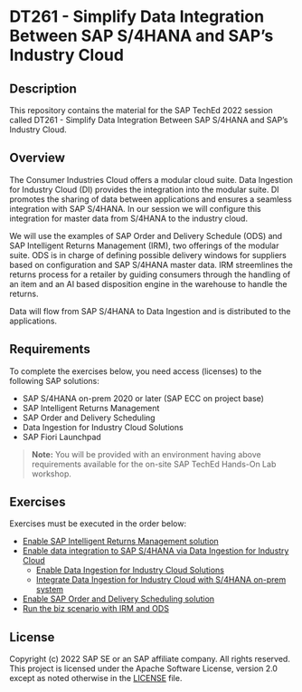 # DT261 - Simplify Data Integration Between SAP S/4HANA and SAP’s Industry Cloud

## Description

This repository contains the material for the SAP TechEd 2022 session called DT261 - Simplify Data Integration Between SAP S/4HANA and SAP’s Industry Cloud.  

## Overview

The Consumer Industries Cloud offers a modular cloud suite. Data Ingestion for Industry Cloud (DI) provides the integration into the modular suite. DI promotes the sharing of data between applications and ensures a seamless integration with SAP S/4HANA. In our session we will configure this integration for master data from S/4HANA to the industry cloud.

We will use the examples of SAP Order and Delivery Schedule (ODS) and SAP Intelligent Returns Management (IRM), two offerings of the modular suite. ODS is in charge of defining possible delivery windows for suppliers based on configuration and SAP S/4HANA master data. IRM streemlines the returns process for a retailer by guiding consumers through the handling of an item and an AI based disposition engine in the warehouse to handle the returns.   

Data will flow from SAP S/4HANA to Data Ingestion and is distributed to the applications.

## Requirements

To complete the exercises below, you need access (licenses) to the following SAP solutions:
- SAP S/4HANA on-prem 2020 or later (SAP ECC on project base)
- SAP Intelligent Returns Management
- SAP Order and Delivery Scheduling
- Data Ingestion for Industry Cloud Solutions
- SAP Fiori Launchpad

> **Note:** You will be provided with an environment having above requirements available for the on-site SAP TechEd Hands-On Lab workshop.

## Exercises

Exercises must be executed in the order below:

<!-- to be validated with Christian and Fabian -->

- [Enable SAP Intelligent Returns Management solution](exercises/ex0/README.md) <!--Stani-->
- [Enable data integration to SAP S/4HANA via Data Ingestion for Industry Cloud](exercises/ex1/README.md)<!--Stani-->
    - [Enable Data Ingestion for Industry Cloud Solutions](exercises/ex1/README.md)<!--Stani-->
    - [Integrate Data Ingestion for Industry Cloud with S/4HANA on-prem system](exercises/ex2/README.md)
- [Enable SAP Order and Delivery Scheduling solution](exercises/ex3/README.md) <!--Stani-->
- [Run the biz scenario with IRM and ODS](exercises/ex4/README.md) <!--Christian-->
  
## License
Copyright (c) 2022 SAP SE or an SAP affiliate company. All rights reserved. This project is licensed under the Apache Software License, version 2.0 except as noted otherwise in the [LICENSE](LICENSES/Apache-2.0.txt) file.
